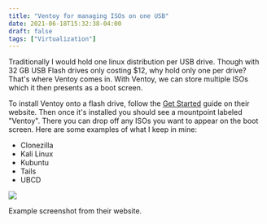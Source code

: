 ```yaml
---
title: "Ventoy for managing ISOs on one USB"
date: 2021-06-18T15:32:38-04:00
draft: false
tags: ["Virtualization"]
---
```


Traditionally I would hold one linux distribution per USB drive. Though with 32 GB USB Flash drives only costing $12, why hold only one per drive? That's where Ventoy comes in. With Ventoy, we can store multiple ISOs which it then presents as a boot screen. 

To install Ventoy onto a flash drive, follow the [Get Started](https://www.ventoy.net/en/doc_start.html) guide on their website. Then once it's installed you should see a mountpoint labeled "Ventoy". There you can drop off any ISOs you want to appear on the boot screen. Here are some examples of what I keep in mine:



- Clonezilla
- Kali Linux
- Kubuntu
- Tails
- UBCD

![](/files/images/blog/ventoy.png)

Example screenshot from their website.

